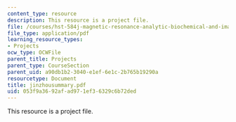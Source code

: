 ```yaml
---
content_type: resource
description: This resource is a project file.
file: /courses/hst-584j-magnetic-resonance-analytic-biochemical-and-imaging-techniques-spring-2006/053f9a3692afad971ef36329c6b72ded_jinzhousummary.pdf
file_type: application/pdf
learning_resource_types:
- Projects
ocw_type: OCWFile
parent_title: Projects
parent_type: CourseSection
parent_uid: a90db1b2-3040-e1ef-6e1c-2b765b19290a
resourcetype: Document
title: jinzhousummary.pdf
uid: 053f9a36-92af-ad97-1ef3-6329c6b72ded
---
```

This resource is a project file.

